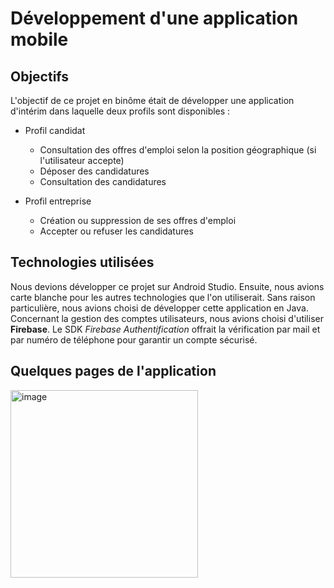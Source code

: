 # Développement d'une application mobile

## Objectifs
L'objectif de ce projet en binôme était de développer une application d'intérim dans laquelle deux profils sont disponibles :
- Profil candidat
    - Consultation des offres d'emploi selon la position géographique (si l'utilisateur accepte)
    - Déposer des candidatures
    - Consultation des candidatures

- Profil entreprise
    - Création ou suppression de ses offres d'emploi
    - Accepter ou refuser les candidatures

## Technologies utilisées
Nous devions développer ce projet sur Android Studio. Ensuite, nous avions carte blanche pour les autres technologies que l'on utiliserait. Sans raison particulière, nous avions choisi de développer cette application en Java. Concernant la gestion des comptes utilisateurs, nous avions choisi d'utiliser **Firebase**. Le SDK *Firebase Authentification* offrait la vérification par mail et par numéro de téléphone pour garantir un compte sécurisé. 

## Quelques pages de l'application

<img src="https://github.com/ThibaulTG34/InterUM-Application-Mobile/RESULTATS/acceuil.jpg" alt="image" style="width:300px;height:auto;">


